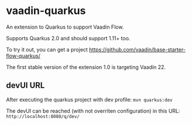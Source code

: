 # vaadin-quarkus
An extension to Quarkus to support Vaadin Flow.

Supports Quarkus 2.0 and should support 1.11+ too.

To try it out, you can get a project https://github.com/vaadin/base-starter-flow-quarkus/

The first stable version of the extension 1.0 is targeting Vaadin 22.

## devUI URL
After executing the quarkus project with dev profile:  `mvn quarkus:dev`

The devUI can be reached (with not overriten configuration) in this URL: `http://localhost:8080/q/dev/`
